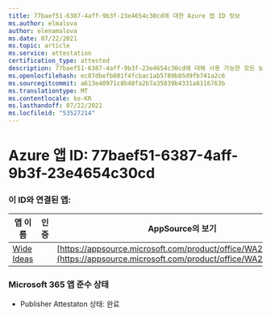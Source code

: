 ```yaml
---
title: 77baef51-6387-4aff-9b3f-23e4654c30cd에 대한 Azure 앱 ID 정보
ms.author: elmalova
author: elenamalova
ms.date: 07/22/2021
ms.topic: article
ms.service: attestation
certification_type: attested
description: 77baef51-6387-4aff-9b3f-23e4654c30cd에 대해 사용 가능한 모든 보안 및 규정 준수 정보입니다.
ms.openlocfilehash: ec87dbefb801f4fcbac1ab5789b85d9fb741a2c6
ms.sourcegitcommit: a613e40971c8b48fa2b7a35039b4331a8116763b
ms.translationtype: MT
ms.contentlocale: ko-KR
ms.lasthandoff: 07/22/2021
ms.locfileid: "53527214"
---
```

# <a name="azure-app-id-77baef51-6387-4aff-9b3f-23e4654c30cd"></a>Azure 앱 ID: 77baef51-6387-4aff-9b3f-23e4654c30cd


### <a name="apps-associated-with-this-id"></a>이 ID와 연결된 앱:
| **앱 이름** | **인증** | **AppSource의 보기** |
|--------------|---------------|-----------------------|
| [Wide Ideas](https://docs.microsoft.com/microsoft-365-app-certification/forward/WA200000819) |  | [https://appsource.microsoft.com/product/office/WA200000819](https://appsource.microsoft.com/product/office/WA200000819) |

### <a name="microsoft-365-app-compliance-status"></a>Microsoft 365 앱 준수 상태
- Publisher Attestaton 상태: 완료
